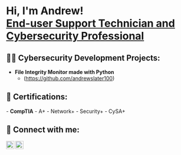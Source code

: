 <h1>Hi, I'm Andrew! <br/><a href="https://github.com/andrewslater100">End-user Support Technician and </a><a href="https://www.linkedin.com/in/andrew-s-8a4894218">Cybersecurity Professional</a></h1>

<h2>👨‍💻 Cybersecurity Development Projects:</h2>

- <b>File Integrity Monitor made with Python</b>
  - (https://github.com/andrewslater100)

 <h2>📜 Certifications:</h2>
- <b>CompTIA</b>
  - A+
  - Network+
  - Security+
  - CySA+

<h2> 🤳 Connect with me:</h2>

[<img align="left" alt="AndrewSlater | Mastadon" width="22px" src="https://cdn.jsdelivr.net/npm/simple-icons@v3/icons/mastodon.svg" />][mastadon]
[<img align="left" alt="AndrewSlater | LinkedIn" width="22px" src="https://cdn.jsdelivr.net/npm/simple-icons@v3/icons/linkedin.svg" />][linkedin]

[mastadon]: https://mastadon.com/
[linkedin]: https://www.linkedin.com/in/andrew-s-8a4894218

<!--**andrewslater100/andrewslater100** is a ✨ _special_ ✨ repository because its `README.md` (this file) appears on your GitHub profile.

Here are some ideas to get you started:

- 🔭 I’m currently working on ...
- 🌱 I’m currently learning ...
- 🤔 I’m looking for help with ...
- 📫 How to reach me: ...
- ⚡ Fun fact: ...
-->
